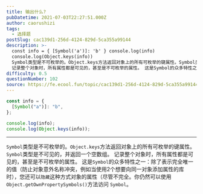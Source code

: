 ```yaml
---
title: 输出什么?
pubDatetime: 2021-07-03T22:27:51.000Z
author: caorushizi
tags:
  - 选择题
postSlug: cac139d1-256d-4124-829d-5ca355a99144
description: >-
  const info = { [Symbol('a')]: 'b' } console.log(info)
  console.log(Object.keys(info))
  Symbol类型是不可枚举的。Object.keys方法返回对象上的所有可枚举的键属性。Symbol类型是不可见的，并返回一个空数组。
  记录整个对象时，所有属性都是可见的，甚至是不可枚举的属性。 这是Symbol的众多特性之一：除
difficulty: 0.5
questionNumber: 102
source: https://fe.ecool.fun/topic/cac139d1-256d-4124-829d-5ca355a99144
---
```


```javascript
const info = {
  [Symbol("a")]: "b",
};

console.log(info);
console.log(Object.keys(info));
```

---

`Symbol`类型是不可枚举的。`Object.keys`方法返回对象上的所有可枚举的键属性。`Symbol`类型是不可见的，并返回一个空数组。 记录整个对象时，所有属性都是可见的，甚至是不可枚举的属性。
这是`Symbol`的众多特性之一：除了表示完全唯一的值（防止对象意外名称冲突，例如当使用2个想要向同一对象添加属性的库时），您还可以`隐藏`这种方式对象的属性（尽管不完全。你仍然可以使用`Object.getOwnPropertySymbols()`方法访问 `Symbol`。
